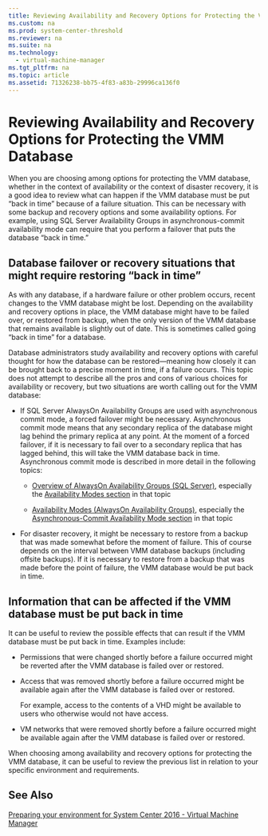 ```yaml
---
title: Reviewing Availability and Recovery Options for Protecting the VMM Database
ms.custom: na
ms.prod: system-center-threshold
ms.reviewer: na
ms.suite: na
ms.technology: 
  - virtual-machine-manager
ms.tgt_pltfrm: na
ms.topic: article
ms.assetid: 71326238-bb75-4f83-a83b-29996ca136f0
---
```

# Reviewing Availability and Recovery Options for Protecting the VMM Database
When you are choosing among options for protecting the VMM database, whether in the context of availability or the context of disaster recovery, it is a good idea to review what can happen if the VMM database must be put “back in time” because of a failure situation. This can be necessary with some backup and recovery options and some availability options. For example, using SQL Server Availability Groups in asynchronous\-commit availability mode can require that you perform a failover that puts the database “back in time.”

## Database failover or recovery situations that might require restoring “back in time”
As with any database, if a hardware failure or other problem occurs, recent changes to the VMM database might be lost. Depending on the availability and recovery options in place, the VMM database might have to be failed over, or restored from backup, when the only version of the VMM database that remains available is slightly out of date. This is sometimes called going “back in time” for a database.

Database administrators study availability and recovery options with careful thought for how the database can be restored—meaning how closely it can be brought back to a precise moment in time, if a failure occurs. This topic does not attempt to describe all the pros and cons of various choices for availability or recovery, but two situations are worth calling out for the VMM database:

-   If SQL Server AlwaysOn Availability Groups are used with asynchronous commit mode, a forced failover might be necessary. Asynchronous commit mode means that any secondary replica of the database might lag behind the primary replica at any point. At the moment of a forced failover, if it is necessary to fail over to a secondary replica that has lagged behind, this will take the VMM database back in time. Asynchronous commit mode is described in more detail in the following topics:

    -   [Overview of AlwaysOn Availability Groups (SQL Server)](http://msdn.microsoft.com/library/ff877884.aspx), especially the [Availability Modes section](http://msdn.microsoft.com/library/ff877884.aspx#AvailabilityModes) in that topic

    -   [Availability Modes (AlwaysOn Availability Groups)](http://msdn.microsoft.com/library/ff877931.aspx), especially the [Asynchronous-Commit Availability Mode section](http://msdn.microsoft.com/library/ff877931.aspx#AsyncCommitAvMode) in that topic

-   For disaster recovery, it might be necessary to restore from a backup that was made somewhat before the moment of failure. This of course depends on the interval between VMM database backups \(including offsite backups\). If it is necessary to restore from a backup that was made before the point of failure, the VMM database would be put back in time.

## Information that can be affected if the VMM database must be put back in time
It can be useful to review the possible effects that can result if the VMM database must be put back in time. Examples include:

-   Permissions that were changed shortly before a failure occurred might be reverted after the VMM database is failed over or restored.

-   Access that was removed shortly before a failure occurred might be available again after the VMM database is failed over or restored.

    For example, access to the contents of a VHD might be available to users who otherwise would not have access.

-   VM networks that were removed shortly before a failure occurred might be available again after the VMM database is failed over or restored.

When choosing among availability and recovery options for protecting the VMM database, it can be useful to review the previous list in relation to your specific environment and requirements.

## See Also
[Preparing your environment for System Center 2016 - Virtual Machine Manager](./Preparing-your-environment-for-System-Center-2016---Virtual-Machine-Manager.md)



